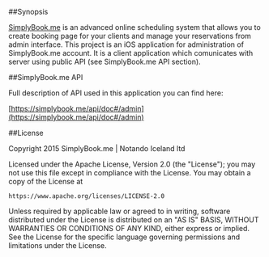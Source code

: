 ##Synopsis

[SimplyBook.me](https://simplybook.me) is an advanced online scheduling system that allows you to create booking page for your clients and manage your reservations from admin interface. This project is an iOS application for administration of SimplyBook.me account. It is a client application which comunicates with server using public API (see SimplyBook.me API section).

##SimplyBook.me API

Full description of API used in this application you can find here:

[https://simplybook.me/api/doc#/admin](https://simplybook.me/api/doc#/admin)

##License

Copyright 2015 SimplyBook.me | Notando Iceland ltd

Licensed under the Apache License, Version 2.0 (the "License");
you may not use this file except in compliance with the License.
You may obtain a copy of the License at

    https://www.apache.org/licenses/LICENSE-2.0

Unless required by applicable law or agreed to in writing, software
distributed under the License is distributed on an "AS IS" BASIS,
WITHOUT WARRANTIES OR CONDITIONS OF ANY KIND, either express or implied.
See the License for the specific language governing permissions and
limitations under the License.
